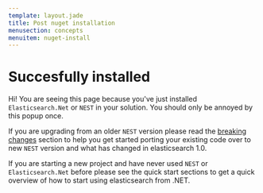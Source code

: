 ```yaml
---
template: layout.jade
title: Post nuget installation
menusection: concepts
menuitem: nuget-install
---
```


#  Succesfully installed 

Hi! You are seeing this page because you've just installed `Elasticsearch.Net` or `NEST` in your solution. You should only be annoyed by this popup once.

If you are upgrading from an older `NEST` version please read the [breaking changes](/breaking-changes.html) section to help you get started porting your existing code over to new `NEST` version and what has changed in elasticsearch 1.0.

If you are starting a new project and have never used `NEST` or `Elasticsearch.Net` before please see the quick start sections to get a quick overview of how to start using elasticsearch from .NET.
